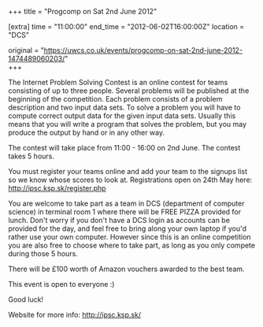 +++
title = "Progcomp on Sat 2nd June 2012"

[extra]
time = "11:00:00"
end_time = "2012-06-02T16:00:00Z"
location = "DCS"

original = "https://uwcs.co.uk/events/progcomp-on-sat-2nd-june-2012-1474489060203/"    
+++

The Internet Problem Solving Contest is an online contest for teams consisting of up to three people. Several problems will be published at the beginning of the competition. Each problem consists of a problem description and two input data sets. To solve a problem you will have to compute correct output data for the given input data sets. Usually this means that you will write a program that solves the problem, but you may produce the output by hand or in any other way.

The contest will take place from 11:00 - 16:00 on 2nd June. The contest takes 5 hours.

You must register your teams online and add your team to the signups list so we know whose scores to look at. Registrations open on 24th May here: http://ipsc.ksp.sk/register.php

You are welcome to take part as a team in DCS (department of computer science) in terminal room 1 where there will be FREE PIZZA provided for lunch. Don't worry if you don't have a DCS login as accounts can be provided for the day, and feel free to bring along your own laptop if you'd rather use your own computer. However since this is an online competition you are also free to choose where to take part, as long as you only compete during those 5 hours.

There will be £100 worth of Amazon vouchers awarded to the best team.

This event is open to everyone :)

Good luck\!

Website for more info: http://ipsc.ksp.sk/

